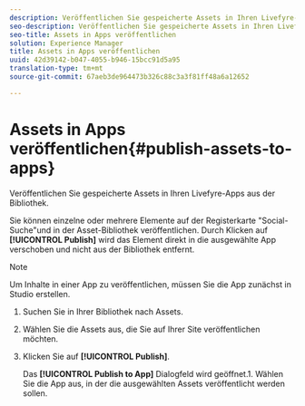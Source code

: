 ```yaml
---
description: Veröffentlichen Sie gespeicherte Assets in Ihren Livefyre-Apps aus der Bibliothek.
seo-description: Veröffentlichen Sie gespeicherte Assets in Ihren Livefyre-Apps aus der Bibliothek.
seo-title: Assets in Apps veröffentlichen
solution: Experience Manager
title: Assets in Apps veröffentlichen
uuid: 42d39142-b047-4055-b946-15bcc91d5a95
translation-type: tm+mt
source-git-commit: 67aeb3de964473b326c88c3a3f81ff48a6a12652

---
```



# Assets in Apps veröffentlichen{#publish-assets-to-apps}

Veröffentlichen Sie gespeicherte Assets in Ihren Livefyre-Apps aus der Bibliothek.

Sie können einzelne oder mehrere Elemente auf der Registerkarte "Social-Suche"und in der Asset-Bibliothek veröffentlichen. Durch Klicken auf **[!UICONTROL Publish]** wird das Element direkt in die ausgewählte App verschoben und nicht aus der Bibliothek entfernt.

>[!NOTE]
>
>Um Inhalte in einer App zu veröffentlichen, müssen Sie die App zunächst in Studio erstellen.

1. Suchen Sie in Ihrer Bibliothek nach Assets.
1. Wählen Sie die Assets aus, die Sie auf Ihrer Site veröffentlichen möchten.
1. Klicken Sie auf **[!UICONTROL Publish]**.

   Das **[!UICONTROL Publish to App]** Dialogfeld wird geöffnet.1. Wählen Sie die App aus, in der die ausgewählten Assets veröffentlicht werden sollen.
